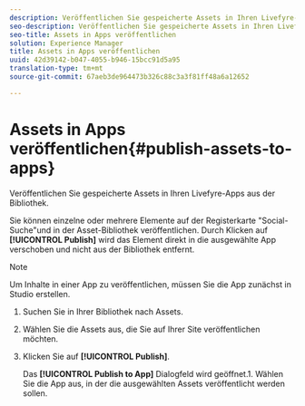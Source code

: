 ```yaml
---
description: Veröffentlichen Sie gespeicherte Assets in Ihren Livefyre-Apps aus der Bibliothek.
seo-description: Veröffentlichen Sie gespeicherte Assets in Ihren Livefyre-Apps aus der Bibliothek.
seo-title: Assets in Apps veröffentlichen
solution: Experience Manager
title: Assets in Apps veröffentlichen
uuid: 42d39142-b047-4055-b946-15bcc91d5a95
translation-type: tm+mt
source-git-commit: 67aeb3de964473b326c88c3a3f81ff48a6a12652

---
```



# Assets in Apps veröffentlichen{#publish-assets-to-apps}

Veröffentlichen Sie gespeicherte Assets in Ihren Livefyre-Apps aus der Bibliothek.

Sie können einzelne oder mehrere Elemente auf der Registerkarte "Social-Suche"und in der Asset-Bibliothek veröffentlichen. Durch Klicken auf **[!UICONTROL Publish]** wird das Element direkt in die ausgewählte App verschoben und nicht aus der Bibliothek entfernt.

>[!NOTE]
>
>Um Inhalte in einer App zu veröffentlichen, müssen Sie die App zunächst in Studio erstellen.

1. Suchen Sie in Ihrer Bibliothek nach Assets.
1. Wählen Sie die Assets aus, die Sie auf Ihrer Site veröffentlichen möchten.
1. Klicken Sie auf **[!UICONTROL Publish]**.

   Das **[!UICONTROL Publish to App]** Dialogfeld wird geöffnet.1. Wählen Sie die App aus, in der die ausgewählten Assets veröffentlicht werden sollen.
